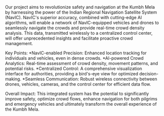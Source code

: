 Our project aims to revolutionize safety and navigation at the Kumbh Mela by harnessing the power of the Indian Regional Navigation Satellite System (NavIC).  NavIC's superior accuracy, combined with cutting-edge AI algorithms, will enable a network of  NavIC-equipped vehicles and drones to seamlessly navigate the crowds and provide real-time crowd density analysis. This data, transmitted wirelessly to a centralized control center, will offer unprecedented insights and facilitate proactive crowd management.

Key Points:
*NavIC-enabled Precision: Enhanced location tracking for individuals and vehicles, even in dense crowds.
*AI-powered Crowd Analytics: Real-time assessment of crowd density, movement patterns, and potential risks.
*Centralized Control: A comprehensive visualization interface for authorities, providing a bird's-eye view for optimized decision-making.
*Seamless Communication: Robust wireless connectivity between drones, vehicles, cameras, and the control center for efficient data flow.

Overall Impact:
This integrated system has the potential to significantly improve safety, optimize crowd flows, enhance navigation for both pilgrims and emergency vehicles and ultimately transform the overall experience of the Kumbh Mela.
